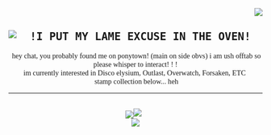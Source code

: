</small><code><img src="https://file.garden/Z3EALLWSDUQChgKp/pony-town-totally%20a%20scientist%20%5Bofftab%5D-nod-padded-toy124-4x.gif" align="right"/></img>
<div align="center"><img src="https://64.media.tumblr.com/6553f5110f6896eeb81e7b8dbd0d3f13/a2b9a9b92798b874-49/s100x200/8291a450846c2d5e932711f4572e5f49073284f4.gifv" align="left"/><big><h2><b>!I PUT MY LAME EXCUSE IN THE OVEN!</b></h2><font face ="Calibri"> hey chat, you probably found me on ponytown! (main on side obvs) i am ush offtab so please whisper to interact! ! !
im currently interested in Disco elysium, Outlast, Overwatch, Forsaken, ETC 
  stamp collection below... heh <hr></font></div>
<div align="center"><img src="https://images-wixmp-ed30a86b8c4ca887773594c2.wixmp.com/f/d88a5195-88db-46df-b8a9-651861119735/dg5uv4o-a4f78e81-5ee6-4e0b-bc3e-fb4102d07226.png?token=eyJ0eXAiOiJKV1QiLCJhbGciOiJIUzI1NiJ9.eyJzdWIiOiJ1cm46YXBwOjdlMGQxODg5ODIyNjQzNzNhNWYwZDQxNWVhMGQyNmUwIiwiaXNzIjoidXJuOmFwcDo3ZTBkMTg4OTgyMjY0MzczYTVmMGQ0MTVlYTBkMjZlMCIsIm9iaiI6W1t7InBhdGgiOiJcL2ZcL2Q4OGE1MTk1LTg4ZGItNDZkZi1iOGE5LTY1MTg2MTExOTczNVwvZGc1dXY0by1hNGY3OGU4MS01ZWU2LTRlMGItYmMzZS1mYjQxMDJkMDcyMjYucG5nIn1dXSwiYXVkIjpbInVybjpzZXJ2aWNlOmZpbGUuZG93bmxvYWQiXX0.JxT1fNpsuqiYHSLyJZPv_4IYI5nYwDVFEdSmi0yfd3k"align="center"/><img src="https://file.garden/Z3EALLWSDUQChgKp/harry"> <div align="center"><img src="https://64.media.tumblr.com/8db257366fc8585c17164cf803edc194/473928ea48888009-da/s100x200/7d01018150c4017156642f88eb1d111409130f06.jpg">
